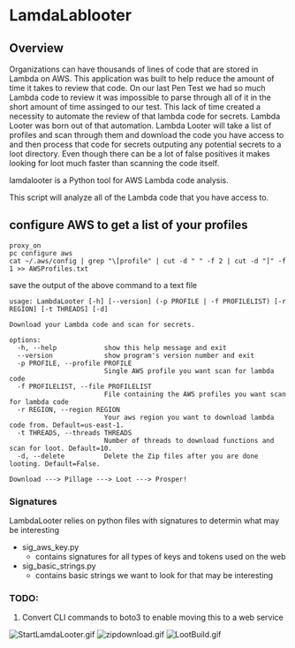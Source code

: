 # LamdaLablooter

## Overview
Organizations can have thousands of lines of code that are stored in Lambda on AWS.  This application was built to help reduce the amount of time it takes to review that code.  On our last Pen Test we had so much Lambda code to review it was impossible to parse through all of it in the short amount of time assinged to our test.  This lack of time created a necessity to automate the review of that lambda code for secrets.  Lambda Looter was born out of that automation.  Lambda Looter will take a list of profiles and scan through them and download the code you have access to and then process that code for secrets outputing any potential secrets to a loot directory.  Even though there can be a lot of false positives it makes looking for loot much faster than scanning the code itself.

lamdalooter is a Python tool for AWS Lambda code analysis.

This script will analyze all of the Lambda code that you have access to.

## configure AWS to get a list of your profiles
```
proxy_on
pc configure aws
cat ~/.aws/config | grep "\[profile" | cut -d " " -f 2 | cut -d "]" -f 1 >> AWSProfiles.txt
```
save the output of the above command to a text file

```
usage: LambdaLooter [-h] [--version] (-p PROFILE | -f PROFILELIST) [-r REGION] [-t THREADS] [-d]

Download your Lambda code and scan for secrets.

options:
  -h, --help            show this help message and exit
  --version             show program's version number and exit
  -p PROFILE, --profile PROFILE
                        Single AWS profile you want scan for lambda code
  -f PROFILELIST, --file PROFILELIST
                        File containing the AWS profiles you want scan for lambda code
  -r REGION, --region REGION
                        Your aws region you want to download lambda code from. Default=us-east-1.
  -t THREADS, --threads THREADS
                        Number of threads to download functions and scan for loot. Default=10.
  -d, --delete          Delete the Zip files after you are done looting. Default=False.

Download ---> Pillage ---> Loot ---> Prosper!
```
### Signatures
LambdaLooter relies on python files with signatures to determin what may be interesting
* sig_aws_key.py
    * contains signatures for all types of keys and tokens used on the web
* sig_basic_strings.py
    * contains basic strings we want to look for that may be interesting

### TODO:

1. Convert CLI commands to boto3 to enable moving this to a web service

![StartLamdaLooter.gif](./StartLamdaLooter.gif)
![zipdownload.gif](./zipdownload.gif)
![LootBuild.gif](LootBuild.gif)
